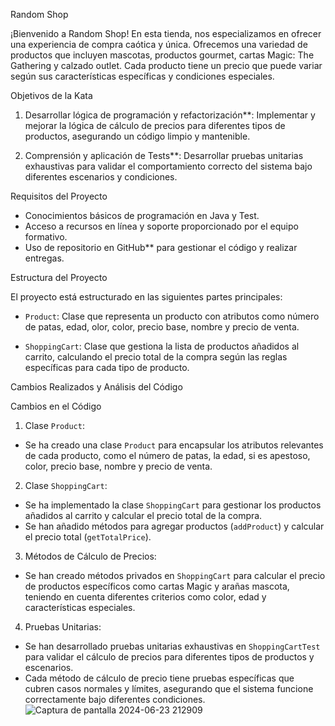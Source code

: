 Random Shop

¡Bienvenido a Random Shop! En esta tienda, nos especializamos en ofrecer una experiencia de compra caótica y única. Ofrecemos una variedad de productos que incluyen mascotas, productos gourmet, cartas Magic: The Gathering y calzado outlet. Cada producto tiene un precio que puede variar según sus características específicas y condiciones especiales.

 Objetivos de la Kata

1. Desarrollar lógica de programación y refactorización**: Implementar y mejorar la lógica de cálculo de precios para diferentes tipos de productos, asegurando un código limpio y mantenible.
   
2. Comprensión y aplicación de Tests**: Desarrollar pruebas unitarias exhaustivas para validar el comportamiento correcto del sistema bajo diferentes escenarios y condiciones.

 Requisitos del Proyecto

- Conocimientos básicos de programación en Java y Test.
- Acceso a recursos en línea y soporte proporcionado por el equipo formativo.
- Uso de repositorio en GitHub** para gestionar el código y realizar entregas.

 Estructura del Proyecto

El proyecto está estructurado en las siguientes partes principales:

- `Product`: Clase que representa un producto con atributos como número de patas, edad, olor, color, precio base, nombre y precio de venta.

- `ShoppingCart`: Clase que gestiona la lista de productos añadidos al carrito, calculando el precio total de la compra según las reglas específicas para cada tipo de producto.

 Cambios Realizados y Análisis del Código

 Cambios en el Código

1.  Clase `Product`:
   - Se ha creado una clase `Product` para encapsular los atributos relevantes de cada producto, como el número de patas, la edad, si es apestoso, color, precio base, nombre y precio de venta.

2.  Clase `ShoppingCart`:
   - Se ha implementado la clase `ShoppingCart` para gestionar los productos añadidos al carrito y calcular el precio total de la compra.
   - Se han añadido métodos para agregar productos (`addProduct`) y calcular el precio total (`getTotalPrice`).

3.  Métodos de Cálculo de Precios:
   - Se han creado métodos privados en `ShoppingCart` para calcular el precio de productos específicos como cartas Magic y arañas mascota, teniendo en cuenta diferentes criterios como color, edad y características especiales.

4.  Pruebas Unitarias:
   - Se han desarrollado pruebas unitarias exhaustivas en `ShoppingCartTest` para validar el cálculo de precios para diferentes tipos de productos y escenarios.
   - Cada método de cálculo de precio tiene pruebas específicas que cubren casos normales y límites, asegurando que el sistema funcione correctamente bajo diferentes condiciones.
![Captura de pantalla 2024-06-23 212909](https://github.com/abmmm19888/ramdomShop-kata/assets/169648291/b099533f-2fb0-4d7f-94fe-014a63893ce8)


